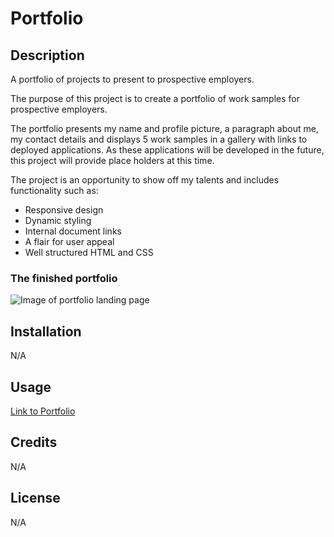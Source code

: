 # Portfolio

## Description
A portfolio of projects to present to prospective employers.

The purpose of this project is to create a portfolio of work samples for prospective employers.

The portfolio presents my name and profile picture, a paragraph about me, my contact details and displays 5 work samples in a gallery with links to deployed applications. As these applications will be developed in the future, this project will provide place holders at this time.

The project is an opportunity to show off my talents and includes functionality such as:

- Responsive design
- Dynamic styling
- Internal document links
- A flair for user appeal
- Well structured HTML and CSS

### The finished portfolio

![Image of portfolio landing page](https://user-images.githubusercontent.com/110208272/205839044-bd441ac8-faa4-4f67-b776-0118a531c1fa.png)


## Installation

 N/A

 ## Usage

 [Link to Portfolio](https://wolldog.github.io/project-portfolio/)

 ## Credits

 N/A

 ## License

 N/A

